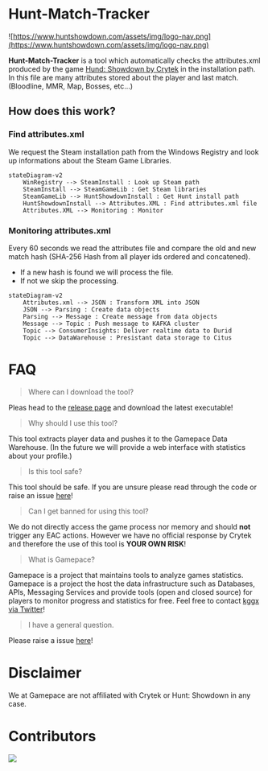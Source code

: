 # Hunt-Match-Tracker
![https://www.huntshowdown.com/assets/img/logo-nav.png](https://www.huntshowdown.com/assets/img/logo-nav.png)

**Hunt-Match-Tracker** is a tool which automatically checks the attributes.xml produced by the game [Hund: Showdown by Crytek](https://www.huntshowdown.com/) in the installation path. In this file are many attributes stored about the player and last match. (Bloodline, MMR, Map, Bosses, etc...)

## How does this work?

### Find attributes.xml
We request the Steam installation path from the Windows Registry and look up informations about the Steam Game Libraries.  

```mermaid
stateDiagram-v2
    WinRegistry --> SteamInstall : Look up Steam path
    SteamInstall --> SteamGameLib : Get Steam libraries
    SteamGameLib --> HuntShowdownInstall : Get Hunt install path
    HuntShowdownInstall --> Attributes.XML : Find attributes.xml file
    Attributes.XML --> Monitoring : Monitor
```
### Monitoring attributes.xml
Every 60 seconds we read the attributes file and compare the old and  new match hash (SHA-256 Hash from all player ids ordered and concatened). 
- If a new hash is found we will process the file. 
- If not we skip the processing.

```mermaid
stateDiagram-v2
    Attributes.xml --> JSON : Transform XML into JSON
    JSON --> Parsing : Create data objects 
    Parsing --> Message : Create message from data objects
    Message --> Topic : Push message to KAFKA cluster
    Topic --> ConsumerInsights: Deliver realtime data to Durid
    Topic --> DataWarehouse : Presistant data storage to Citus
```

# FAQ
> Where can I download the tool?

Pleas head to the [release page](https://github.com/gamepace/Hunt-Match-Tracker/releases) and download the latest executable!

> Why should I use this tool?

This tool extracts player data and pushes it to the Gamepace Data Warehouse. (In the future we will provide a web interface with statistics about your profile.) 

> Is this tool safe?

This tool should be safe. If you are unsure please read through the code or raise an issue [here](https://github.com/gamepace/Hunt-Match-Tracker/issues)!

> Can I get banned for using this tool?

We do not directly access the game process nor memory and should **not** trigger any EAC actions. However we have no official response by Crytek and therefore the use of this tool is **YOUR OWN RISK**!


> What is Gamepace?

Gamepace is a project that maintains tools to analyze games statistics. Gamepace is a project the host the data infrastructure such as Databases, APIs, Messaging Services and provide tools (open and closed source) for players to monitor progress and statistics for free. Feel free to contact [kggx via Twitter](https://twitter.com/kgg_x3)!

> I have a general question.

Please raise a issue [here](https://github.com/gamepace/Hunt-Match-Tracker/issues)!

# Disclaimer
We at Gamepace are not affiliated with Crytek or Hunt: Showdown in any case.

# Contributors
<a href="https://github.com/gamepace/Hunt-Match-Tracker/graphs/contributors">
  <img src="https://contrib.rocks/image?repo=gamepace/Hunt-Match-Tracker" />
</a>